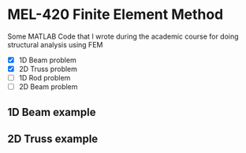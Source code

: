 # MEL-420 Finite Element Method
Some MATLAB Code that I wrote during the academic course for doing structural analysis using FEM

- [x] 1D Beam problem
- [x] 2D Truss problem
- [ ] 1D Rod problem
- [ ] 2D Beam problem

## 1D Beam example

## 2D Truss example
